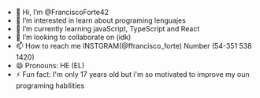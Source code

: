 - 👋 Hi, I’m @FranciscoForte42
- 👀 I’m interested in learn about programing lenguajes
- 🌱 I’m currently learning javaScript, TypeScript and React
- 💞️ I’m looking to collaborate on (idk)
- 📫 How to reach me INSTGRAM(@ffrancisco_forte) Number (54-351 538 1420)
- 😄 Pronouns: HE (EL)
- ⚡ Fun fact: I'm only 17 years old but i'm so motivated to improve my oun programing habilities 

<!---
FranciscoForte42/FranciscoForte42 is a ✨ special ✨ repository because its `README.md` (this file) appears on your GitHub profile.
You can click the Preview link to take a look at your changes.
--->
